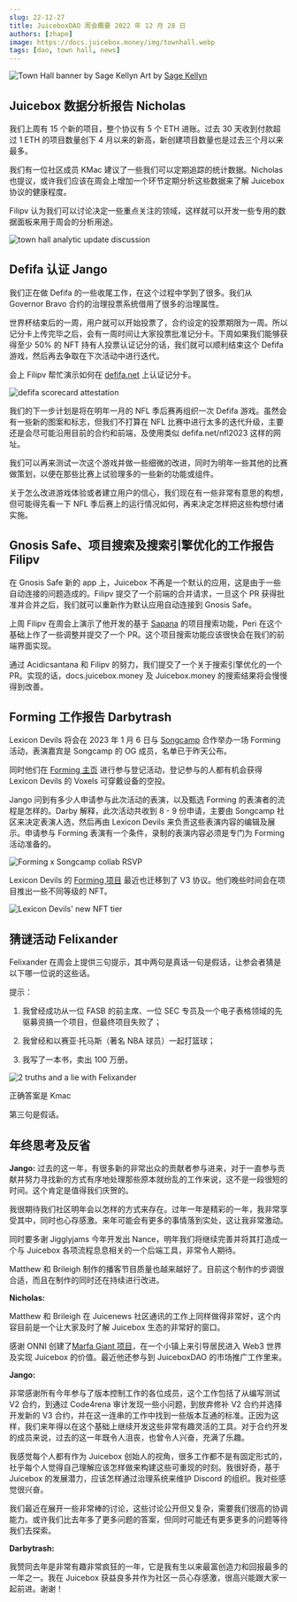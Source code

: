```yaml
---
slug: 22-12-27
title: JuiceboxDAO 周会概要 2022 年 12 月 28 日
authors: [zhape]
image: https://docs.juicebox.money/img/townhall.webp
tags: [dao, town hall, news]
---
```


![Town Hall banner by Sage Kellyn](townhall.webp) 
Art by [Sage Kellyn](https://twitter.com/SageKellyn)

## Juicebox 数据分析报告 Nicholas

我们上周有 15 个新的项目，整个协议有 5 个 ETH 进账。过去 30 天收到付款超过 1 ETH 的项目数量创下 4 月以来的新高，新创建项目数量也是过去三个月以来最多。

我们有一位社区成员 KMac 建议了一些我们可以定期追踪的统计数据。Nicholas 也提议，或许我们应该在周会上增加一个环节定期分析这些数据来了解 Juicebox 协议的健康程度。

Filipv 认为我们可以讨论决定一些重点关注的领域，这样就可以开发一些专用的数据面板来用于周会的分析用途。

![town hall analytic update discussion](analytics_suggestion.webp)

## Defifa 认证  Jango

我们正在做 Defifa 的一些收尾工作，在这个过程中学到了很多。我们从 Governor Bravo 合约的治理投票系统借用了很多的治理属性。

世界杯结束后的一周，用户就可以开始投票了，合约设定的投票期限为一周。所以记分卡上传完毕之后，会有一周时间让大家投票批准记分卡。下周如果我们能够获得至少 50% 的 NFT 持有人投票认证记分的话，我们就可以顺利结束这个 Defifa 游戏，然后再去争取在下次活动中进行迭代。

会上 Filipv 帮忙演示如何在 [defifa.net](https://defifa.net) 上认证记分卡。

![defifa scorecard attestation](defifa_attestation.webp)

我们的下一步计划是将在明年一月的 NFL 季后赛再组织一次 Defifa 游戏。虽然会有一些新的图案和标志，但我们不打算在 NFL 比赛中进行太多的迭代升级，主要还是会尽可能沿用目前的合约和前端，及使用类似 defifa.net/nfl2023 这样的网址。

我们可以再来测试一次这个游戏并做一些细微的改进，同时为明年一些其他的比赛做策划，以便在那些比赛上试验理多的一些新的功能或组件。

关于怎么改进游戏体验或者建立用户的信心，我们现在有一些非常有意思的构想，但可能得先看一下 NFL 季后赛上的运行情况如何，再来决定怎样把这些构想付诸实施。

## Gnosis Safe、项目搜索及搜索引擎优化的工作报告 Filipv

在 Gnosis Safe 新的 app 上，Juicebox 不再是一个默认的应用，这是由于一些自动连接的问题造成的。Filipv 提交了一个前端的合并请求，一旦这个 PR 获得批准并合并之后，我们就可以重新作为默认应用自动连接到 Gnosis Safe。

上周 Filipv 在周会上演示了他开发的基于 [Sapana](https://sapana.io) 的项目搜索功能，Peri 在这个基础上作了一些调整并提交了一个 PR。这个项目搜索功能应该很快会在我们的前端界面实现。

通过 Acidicsantana 和 Filipv 的努力，我们提交了一个关于搜索引擎优化的一个 PR。实现的话，docs.juicebox.money 及 Juicebox.money 的搜索结果将会慢慢得到改善。

## Forming 工作报告 Darbytrash

Lexicon Devils 将会在 2023 年 1 月 6 日与 [Songcamp](https://twitter.com/songcamp_) 合作举办一场 Forming 活动，表演嘉宾是 Songcamp 的 OG 成员，名单已于昨天公布。

同时他们在  [Forming 主页](https://forming.lexicondevils.xyz/) 进行参与登记活动，登记参与的人都有机会获得 Lexicon Devils 的 Voxels 可穿戴设备的空投。

Jango 问到有多少人申请参与此次活动的表演，以及甄选 Forming 的表演者的流程是怎样的。Darby 解释，此次活动共收到 8 - 9 份申请，主要由 Songcamp 社区来决定表演人选，然后再由 Lexicon Devils 来负责这些表演内容的编辑及展示。申请参与 Forming 表演有一个条件，录制的表演内容必须是专门为 Forming 活动准备的。

![Forming x Songcamp collab RSVP](forming_songcamp.webp)

Lexicon Devils 的 [Forming 项目](https://juicebox.money/@forming) 最近也迁移到了 V3 协议。他们晚些时间会在项目推出一些不同等级的 NFT。

![Lexicon Devils' new NFT tier](Lexicon_NFT.webp)

## 猜谜活动 Felixander

Felixander 在周会上提供三句提示，其中两句是真话一句是假话，让参会者猜是以下哪一位说的这些话。

提示：

1. 我曾经成功从一位 FASB 的前主席、一位 SEC 专员及一个电子表格领域的先驱募资搞一个项目，但最终项目失败了；

1. 我曾经和以赛亚·托马斯（著名 NBA 球员）一起打篮球；
2. 我写了一本书，卖出 100 万册。

![2 truths and a lie with Felixander](felixander_contest.webp)

正确答案是 Kmac

第三句是假话。

## 年终思考及反省

**Jango:**
过去的这一年，有很多新的非常出众的贡献者参与进来，对于一直参与贡献并努力寻找新的方式有序地处理那些原本就纷乱的工作来说，这不是一段很短的时间。这个肯定是值得我们庆贺的。

我很期待我们社区明年会以怎样的方式来存在。过年一年是精彩的一年，我非常享受其中，同时也心存感激。来年可能会有更多的事情落到实处，这让我非常激动。

同时要多谢 Jigglyjams 今年开发出 Nance，明年我们将继续完善并将其打造成一个与 Juicebox 各项流程息息相关的一个后端工具，非常令人期待。

Matthew 和 Brileigh 制作的播客节目质量也越来越好了。目前这个制作的步调很合适，而且在制作的同时还在持续进行改进。

**Nicholas:**

Matthew 和 Brileigh 在 Juicenews 社区通讯的工作上同样做得非常好，这个内容目前是一个让大家及时了解 Juicebox 生态的非常好的窗口。

感谢 ONNI 创建了[Marfa Giant 项目](https://juicebox.money/@marfagiant)，在一个小镇上来引导居民进入 Web3 世界及实现 Juicebox 的价值。最近他还参与到 JuiceboxDAO 的市场推广工作里来。

**Jango:**

非常感谢所有今年参与了版本控制工作的各位成员，这个工作包括了从编写测试 V2 合约，到通过 Code4rena 审计发现一些小问题，到放弃修补 V2 合约并选择开发新的 V3 合约，并在这一连串的工作中找到一些版本互通的标准。正因为这样，我们来年得以在这个基础上继续开发这些非常有趣灵活的工具。对于合约开发的成员来说，过去的这一年既令人沮丧，也曾令人兴奋，充满了乐趣。

我感觉每个人都有作为 Juicebox 创始人的视角，很多工作都不是有固定形式的，社乎每个人觉得自己理解应该怎样做来构建这些可重现的时刻。我很好奇，基于 Juicebox 的发展潜力，应该怎样通过治理系统来维护 Discord 的组织。我对些感觉很兴奋。

我们最近在展开一些非常棒的讨论，这些讨论公开但又复杂，需要我们很高的协调能力。或许我们比去年多了更多问题的答案，但同时可能还有更多更多的问题等待我们去探索。

**Darbytrash:**

我赞同去年是非常有趣非常疯狂的一年，它是我有生以来最富创造力和回报最多的一年之一。我在 Juicebox 获益良多并作为社区一员心存感激，很高兴能跟大家一起前进。谢谢！









